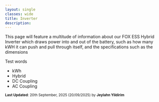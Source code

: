```yaml
---
layout: single
classes: wide
title: Inverter
description: 
---
```


This page will feature a multitude of information about our FOX ESS Hybrid Inverter which draws power into and out of the battery, such as how many kWH it can push and pull through itself, and the specifications such as the dimensions

Test words

- kWh
- Hybrid
- DC Coupling
- AC Coupling

<sup>**Last Updated**: 20th September, 2025 (20/09/2025) by **Jeylahn Yildirim**</sup>
